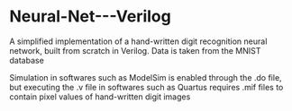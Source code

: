 # Neural-Net---Verilog
A simplified implementation of a hand-written digit recognition neural network, built from scratch in Verilog. Data is taken from the MNIST database

Simulation in softwares such as ModelSim is enabled through the .do file, but executing the .v file in softwares such as Quartus requires .mif files to contain pixel values of hand-written digit images
